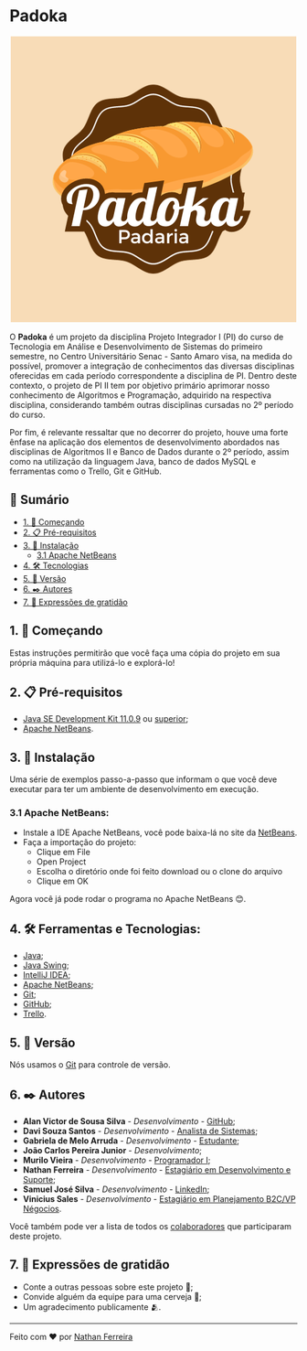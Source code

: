# Padoka

<p align="center">
  <img src="./src/main/resources/imagens/Logo.png">
</p>

O **Padoka** é um projeto da disciplina Projeto Integrador I (PI) do curso de Tecnologia em Análise e Desenvolvimento de Sistemas do primeiro semestre, no Centro Universitário Senac - Santo Amaro visa, na medida do possível, promover a integração de conhecimentos das diversas disciplinas oferecidas em cada período correspondente a disciplina de PI. Dentro deste contexto, o projeto de PI II tem por objetivo primário aprimorar nosso conhecimento de Algoritmos e Programação, adquirido na respectiva disciplina, considerando também outras disciplinas cursadas no 2º período do curso.

Por fim, é relevante ressaltar que no decorrer do projeto, houve uma forte ênfase na aplicação dos elementos de desenvolvimento abordados nas disciplinas de Algoritmos II e Banco de Dados durante o 2º período, assim como na utilização da linguagem Java, banco de dados MySQL e ferramentas como o Trello, Git e GitHub.

## 📕 Sumário
  - [1. 🚀 Começando](#1--começando)
  - [2. 📋 Pré-requisitos](#2--pré-requisitos)
  - [3. 🔧 Instalação](#3--instalação)
     - [3.1 Apache NetBeans](#31-apache-netbeans)
  - [4. 🛠️ Tecnologias](#4-%EF%B8%8F-ferramentas-e-tecnologias)
  - [5. 📌 Versão](#5--versão)
  - [6. ✒️ Autores](#6-%EF%B8%8F-autores)
  - [7. 🎁 Expressões de gratidão](#7--expressões-de-gratidão)
 

## 1. 🚀 Começando
Estas instruções permitirão que você faça uma cópia do projeto em sua própria máquina para utilizá-lo e explorá-lo!

## 2. 📋 Pré-requisitos
- [Java SE Development Kit 11.0.9](https://www.oracle.com/br/java/technologies/javase/jdk11-archive-downloads.html) ou [superior](https://www.oracle.com/java/technologies/downloads/);
- [Apache NetBeans](https://netbeans.apache.org/).


## 3. 🔧 Instalação
Uma série de exemplos passo-a-passo que informam o que você deve executar para ter um ambiente de desenvolvimento em execução.


### 3.1 Apache NetBeans:
- Instale a IDE Apache NetBeans, você pode baixa-lá no site da [NetBeans](https://netbeans.apache.org/download/index.html).
- Faça a importação do projeto:
  - Clique em File
  - Open Project
  - Escolha o diretório onde foi feito download ou o clone do arquivo
  - Clique em OK
 
Agora você já pode rodar o programa no Apache NetBeans 😊.


## 4. 🛠️ Ferramentas e Tecnologias:
- [Java](https://www.java.com/pt-BR/);
- [Java Swing](https://docs.oracle.com/javase/tutorial/uiswing/);
- [IntelliJ IDEA](https://www.jetbrains.com/pt-br/idea/);
- [Apache NetBeans](https://netbeans.apache.org/download/index.html);
- [Git](https://git-scm.com/);
- [GitHub](https://github.com/);
- [Trello](https://trello.com/).


## 5. 📌 Versão
Nós usamos o [Git](https://git-scm.com/) para controle de versão.


## 6. ✒️ Autores
* **Alan Victor de Sousa Silva** - *Desenvolvimento* - [GitHub](https://github.com/4lann);
* **Davi Souza Santos** - *Desenvolvimento* - [Analista de Sistemas](https://www.linkedin.com/in/davi-souza-72a7b51b4/);
* **Gabriela de Melo Arruda** - *Desenvolvimento* - [Estudante](https://www.linkedin.com/in/gabriela-melo-arruda);
* **João Carlos Pereira Junior** - *Desenvolvimento*;
* **Murilo Vieira** - *Desenvolvimento* - [Programador I](https://www.linkedin.com/in/murilo-augusto-vieira-957aab202/);
* **Nathan Ferreira** - *Desenvolvimento* - [Estagiário em Desenvolvimento e Suporte](https://www.linkedin.com/in/nathan-ferreira-97a355231/);
* **Samuel José Silva** - *Desenvolvimento* - [LinkedIn](https://www.linkedin.com/in/samuel-jos%C3%A9-silva-50545b16a/);
* **Vinicius Sales** - *Desenvolvimento* - [Estagiário em Planejamento B2C/VP Négocios](https://www.linkedin.com/in/vinisl/).

Você também pode ver a lista de todos os [colaboradores](https://github.com/SJS09/PdvPadaria/graphs/contributors) que participaram deste projeto.


## 7. 🎁 Expressões de gratidão
* Conte a outras pessoas sobre este projeto 📢;
* Convide alguém da equipe para uma cerveja 🍺;
* Um agradecimento publicamente 🫂.


---
Feito com ❤️ por [Nathan Ferreira](https://github.com/nferreira1)
